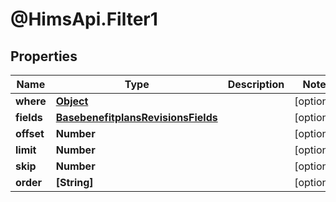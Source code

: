# @HimsApi.Filter1

## Properties

Name | Type | Description | Notes
------------ | ------------- | ------------- | -------------
**where** | [**Object**](.md) |  | [optional] 
**fields** | [**BasebenefitplansRevisionsFields**](BasebenefitplansRevisionsFields.md) |  | [optional] 
**offset** | **Number** |  | [optional] 
**limit** | **Number** |  | [optional] 
**skip** | **Number** |  | [optional] 
**order** | **[String]** |  | [optional] 


